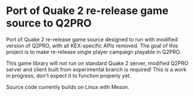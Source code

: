 # Port of Quake 2 re-release game source to Q2PRO

Port of Quake 2 re-release game source designed to run with modified version of
Q2PRO, with all KEX-specific APIs removed. The goal of this project is to make
re-release single player campaign playable in Q2PRO.

This game library will *not* run on standard Quake 2 server, modified Q2PRO
server and client built from experimental branch is required! This is a work in
progress, don't expect it to function properly yet.

Source code currently builds on Linux with Meson.
